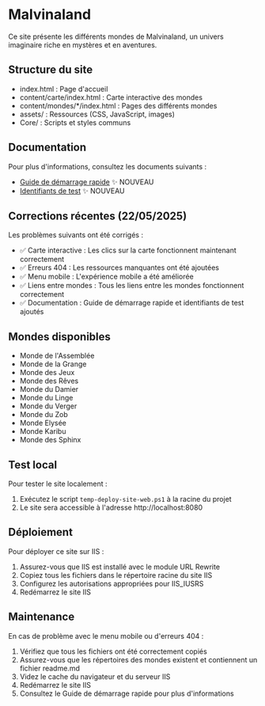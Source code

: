 ﻿# Malvinaland

Ce site présente les différents mondes de Malvinaland, un univers imaginaire riche en mystères et en aventures.

## Structure du site

* index.html : Page d'accueil
* content/carte/index.html : Carte interactive des mondes
* content/mondes/*/index.html : Pages des différents mondes
* assets/ : Ressources (CSS, JavaScript, images)
* Core/ : Scripts et styles communs

## Documentation

Pour plus d'informations, consultez les documents suivants :

- [Guide de démarrage rapide](GUIDE_DEMARRAGE_RAPIDE.md) ✨ NOUVEAU
- [Identifiants de test](content/organisateurs/identifiants-test.md) ✨ NOUVEAU

## Corrections récentes (22/05/2025)

Les problèmes suivants ont été corrigés :

- ✅ Carte interactive : Les clics sur la carte fonctionnent maintenant correctement
- ✅ Erreurs 404 : Les ressources manquantes ont été ajoutées
- ✅ Menu mobile : L'expérience mobile a été améliorée
- ✅ Liens entre mondes : Tous les liens entre les mondes fonctionnent correctement
- ✅ Documentation : Guide de démarrage rapide et identifiants de test ajoutés

## Mondes disponibles

* Monde de l'Assemblée
* Monde de la Grange
* Monde des Jeux
* Monde des Rêves
* Monde du Damier
* Monde du Linge
* Monde du Verger
* Monde du Zob
* Monde Elysée
* Monde Karibu
* Monde des Sphinx

## Test local

Pour tester le site localement :

1. Exécutez le script `temp-deploy-site-web.ps1` à la racine du projet
2. Le site sera accessible à l'adresse http://localhost:8080

## Déploiement

Pour déployer ce site sur IIS :

1. Assurez-vous que IIS est installé avec le module URL Rewrite
2. Copiez tous les fichiers dans le répertoire racine du site IIS
3. Configurez les autorisations appropriées pour IIS_IUSRS
4. Redémarrez le site IIS

## Maintenance

En cas de problème avec le menu mobile ou d'erreurs 404 :

1. Vérifiez que tous les fichiers ont été correctement copiés
2. Assurez-vous que les répertoires des mondes existent et contiennent un fichier readme.md
3. Videz le cache du navigateur et du serveur IIS
4. Redémarrez le site IIS
5. Consultez le Guide de démarrage rapide pour plus d'informations
